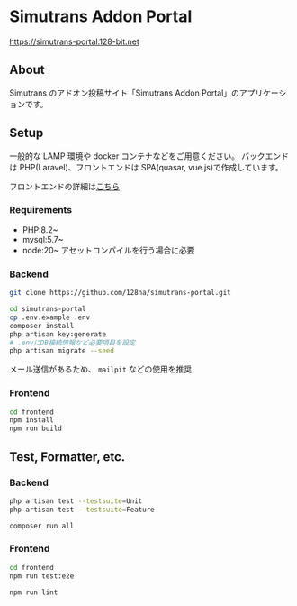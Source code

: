 # Simutrans Addon Portal

https://simutrans-portal.128-bit.net

## About

Simutrans のアドオン投稿サイト「Simutrans Addon Portal」のアプリケーションです。

## Setup

一般的な LAMP 環境や docker コンテナなどをご用意ください。
バックエンドは PHP(Laravel)、フロントエンドは SPA(quasar, vue.js)で作成しています。

フロントエンドの詳細は[こちら](frontend/README.md)

### Requirements

-   PHP:8.2~
-   mysql:5.7~
-   node:20~
    アセットコンパイルを行う場合に必要

### Backend

```bash
git clone https://github.com/128na/simutrans-portal.git

cd simutrans-portal
cp .env.example .env
composer install
php artisan key:generate
# .envにDB接続情報など必要項目を設定
php artisan migrate --seed
```

メール送信があるため、 `mailpit` などの使用を推奨

### Frontend

```bash
cd frontend
npm install
npm run build
```

## Test, Formatter, etc.

### Backend

```bash
php artisan test --testsuite=Unit
php artisan test --testsuite=Feature

composer run all
```

### Frontend

```bash
cd frontend
npm run test:e2e

npm run lint
```
